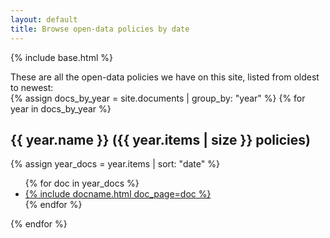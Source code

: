 ```yaml
---
layout: default
title: Browse open-data policies by date
---
```


{% include base.html %}

These are all the open-data policies we have on this site, listed from oldest to newest:
<br>
{% assign docs_by_year = site.documents | group_by: "year" %}
{% for year in docs_by_year %}
  <h2>{{ year.name }} ({{ year.items | size }} policies)</h2>
  {% assign year_docs = year.items | sort: "date" %}
  <ul>
  {% for doc in year_docs %}
    <li><a href="{{ doc.url }}">{% include docname.html doc_page=doc %}</a></li>
  {% endfor %}
  </ul>
{% endfor %}
